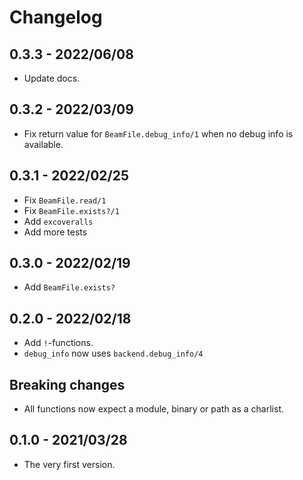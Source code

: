 # Changelog

## 0.3.3 - 2022/06/08

+ Update docs.

## 0.3.2 - 2022/03/09

+ Fix return value for `BeamFile.debug_info/1` when no debug info is available.

## 0.3.1 - 2022/02/25

+ Fix `BeamFile.read/1`
+ Fix `BeamFile.exists?/1`
+ Add `excoveralls`
+ Add more tests

## 0.3.0 - 2022/02/19

+ Add `BeamFile.exists?`

## 0.2.0 - 2022/02/18

+ Add `!`-functions.
+ `debug_info` now uses `backend.debug_info/4`

## Breaking changes

+ All functions now expect a module, binary or path as a charlist.

## 0.1.0 - 2021/03/28

+ The very first version.
